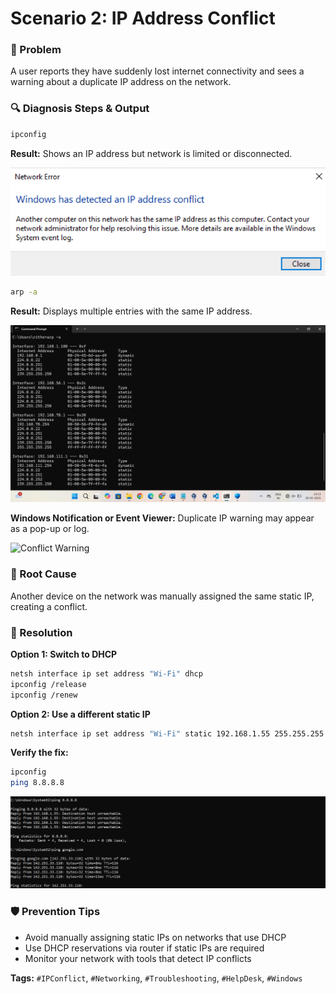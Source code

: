 # Scenario 2: IP Address Conflict

### 📝 Problem
A user reports they have suddenly lost internet connectivity and sees a warning about a duplicate IP address on the network.

### 🔍 Diagnosis Steps & Output

```bash
ipconfig
```
**Result:** Shows an IP address but network is limited or disconnected.

![IPConfig Conflict](https://github.com/baroorr1/network-troubleshooting-scenarios/raw/main/images/conflict.png)

```bash
arp -a
```
**Result:** Displays multiple entries with the same IP address.

![ARP Conflict](https://github.com/baroorr1/network-troubleshooting-scenarios/raw/main/images/arp_conflict.png)

**Windows Notification or Event Viewer:**
Duplicate IP warning may appear as a pop-up or log.

![Conflict Warning](https://github.com/baroorr1/network-troubleshooting-scenarios/raw/main/images/ip_conflict_warning.png)

### 🧠 Root Cause
Another device on the network was manually assigned the same static IP, creating a conflict.

### 🔧 Resolution

**Option 1: Switch to DHCP**
```bash
netsh interface ip set address "Wi-Fi" dhcp
ipconfig /release
ipconfig /renew
```

**Option 2: Use a different static IP**
```bash
netsh interface ip set address "Wi-Fi" static 192.168.1.55 255.255.255.0 192.168.1.1
```

**Verify the fix:**
```bash
ipconfig
ping 8.8.8.8
```

![Resolved IPConfig](https://github.com/baroorr1/network-troubleshooting-scenarios/raw/main/images/last.png)

### 🛡️ Prevention Tips
- Avoid manually assigning static IPs on networks that use DHCP
- Use DHCP reservations via router if static IPs are required
- Monitor your network with tools that detect IP conflicts

**Tags:** `#IPConflict`, `#Networking`, `#Troubleshooting`, `#HelpDesk`, `#Windows`
